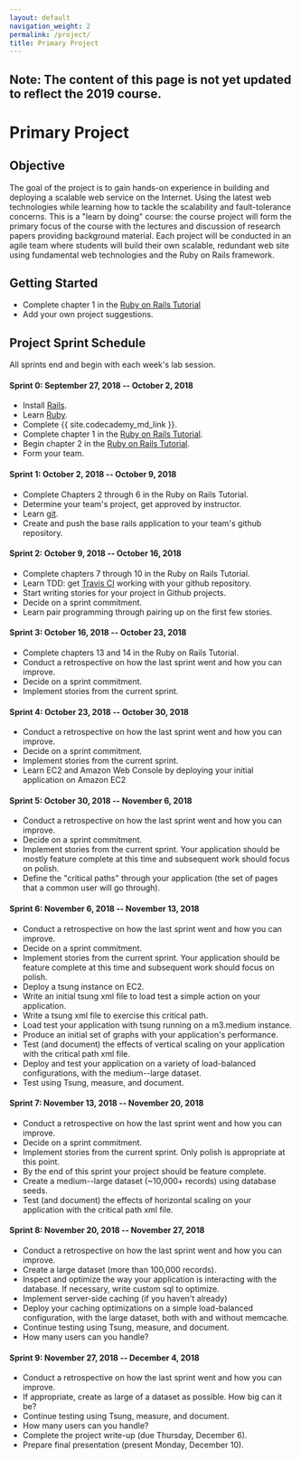 ```yaml
---
layout: default
navigation_weight: 2
permalink: /project/
title: Primary Project
---
```


## Note: The content of this page is not yet updated to reflect the 2019 course.

# Primary Project

## Objective

The goal of the project is to gain hands-on experience in building and
deploying a scalable web service on the Internet. Using the latest web
technologies while learning how to tackle the scalability and fault-tolerance
concerns. This is a "learn by doing" course: the course project will form the
primary focus of the course with the lectures and discussion of research papers
providing background material. Each project will be conducted in an agile team
where students will build their own scalable, redundant web site using
fundamental web technologies and the Ruby on Rails framework.

## Getting Started

- Complete chapter 1 in the
  [Ruby on Rails Tutorial](https://www.railstutorial.org/book/beginning)
- Add your own project suggestions.

## Project Sprint Schedule

All sprints end and begin with each week's lab session.

#### Sprint 0: September 27, 2018 -- October 2, 2018

- Install [Rails](http://rubyonrails.org/).
- Learn [Ruby](https://www.ruby-lang.org/en/).
- Complete {{ site.codecademy_md_link }}.
- Complete chapter 1 in the
  [Ruby on Rails Tutorial](https://www.railstutorial.org/book/beginning).
- Begin chapter 2 in the
  [Ruby on Rails Tutorial](https://www.railstutorial.org/book/toy_app).
- Form your team.

#### Sprint 1: October 2, 2018 -- October 9, 2018

- Complete Chapters 2 through 6 in the Ruby on Rails Tutorial.
- Determine your team's project, get approved by instructor.
- Learn [git](http://rogerdudler.github.io/git-guide/).
- Create and push the base rails application to your team's github repository.

#### Sprint 2: October 9, 2018 -- October 16, 2018

- Complete chapters 7 through 10 in the Ruby on Rails Tutorial.
- Learn TDD: get [Travis CI](http://docs.travis-ci.com) working with your
  github repository.
- Start writing stories for your project in Github projects.
- Decide on a sprint commitment.
- Learn pair programming through pairing up on the first few stories.

#### Sprint 3: October 16, 2018 -- October 23, 2018

- Complete chapters 13 and 14 in the Ruby on Rails Tutorial.
- Conduct a retrospective on how the last sprint went and how you can improve.
- Decide on a sprint commitment.
- Implement stories from the current sprint.

#### Sprint 4: October 23, 2018 -- October 30, 2018

- Conduct a retrospective on how the last sprint went and how you can improve.
- Decide on a sprint commitment.
- Implement stories from the current sprint.
- Learn EC2 and Amazon Web Console by deploying your initial application on
  Amazon EC2

#### Sprint 5: October 30, 2018 -- November 6, 2018

- Conduct a retrospective on how the last sprint went and how you can improve.
- Decide on a sprint commitment.
- Implement stories from the current sprint. Your application should be mostly
  feature complete at this time and subsequent work should focus on polish.
- Define the "critical paths" through your application (the set of pages that a
  common user will go through).

#### Sprint 6: November 6, 2018 -- November 13, 2018

- Conduct a retrospective on how the last sprint went and how you can improve.
- Decide on a sprint commitment.
- Implement stories from the current sprint. Your application should be feature
  complete at this time and subsequent work should focus on polish.
- Deploy a tsung instance on EC2.
- Write an initial tsung xml file to load test a simple action on your
  application.
- Write a tsung xml file to exercise this critical path.
- Load test your application with tsung running on a m3.medium instance.
- Produce an initial set of graphs with your application's performance.
- Test (and document) the effects of vertical scaling on your application with
  the critical path xml file.
- Deploy and test your application on a variety of load-balanced
  configurations, with the medium--large dataset.
- Test using Tsung, measure, and document.

#### Sprint 7: November 13, 2018 -- November 20, 2018

- Conduct a retrospective on how the last sprint went and how you can improve.
- Decide on a sprint commitment.
- Implement stories from the current sprint. Only polish is appropriate at this
  point.
- By the end of this sprint your project should be feature complete.
- Create a medium--large dataset (~10,000+ records) using database seeds.
- Test (and document) the effects of horizontal scaling on your application
  with the critical path xml file.

#### Sprint 8: November 20, 2018 -- November 27, 2018

- Conduct a retrospective on how the last sprint went and how you can improve.
- Create a large dataset (more than 100,000 records).
- Inspect and optimize the way your application is interacting with the
  database. If necessary, write custom sql to optimize.
- Implement server-side caching (if you haven't already)
- Deploy your caching optimizations on a simple load-balanced configuration,
  with the large dataset, both with and without memcache.
- Continue testing using Tsung, measure, and document.
- How many users can you handle?

#### Sprint 9: November 27, 2018 -- December 4, 2018

- Conduct a retrospective on how the last sprint went and how you can improve.
- If appropriate, create as large of a dataset as possible. How big can it be?
- Continue testing using Tsung, measure, and document.
- How many users can you handle?
- Complete the project write-up (due Thursday, December 6).
- Prepare final presentation (present Monday, December 10).
